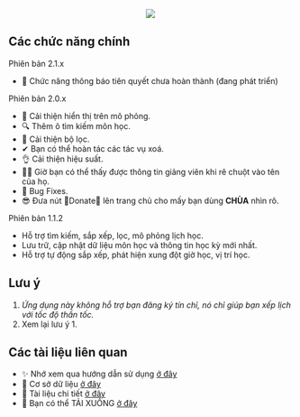 <p align="center">
<img src="https://raw.githubusercontent.com/toky0s/cs4rsa_core/main/cs4rsa_core/Images/background.png"></img>
</p>

## Các chức năng chính
Phiên bản 2.1.x
- 🔮 Chức năng thông báo tiên quyết chưa hoàn thành (đang phát triển)


Phiên bản 2.0.x
- 🏫 Cải thiện hiển thị trên mô phỏng.
- 🔍 Thêm ô tìm kiếm môn học.
- 🧪 Cải thiện bộ lọc.
- ✔ Bạn có thể hoàn tác các tác vụ xoá.
- 👌 Cải thiện hiệu suất.
- 👩‍🏫 Giờ bạn có thể thấy được thông tin giảng viên khi rê chuột vào tên của họ.
- 🐛 Bug Fixes.
- 😎 Đưa nút 🎁Donate🎁 lên trang chủ cho mấy bạn dùng **CHÙA** nhìn rõ.

Phiên bản 1.1.2
- Hỗ trợ tìm kiếm, sắp xếp, lọc, mô phỏng lịch học.
- Lưu trữ, cập nhật dữ liệu môn học và thông tin học kỳ mới nhất.
- Hỗ trợ tự động sắp xếp, phát hiện xung đột giờ học, vị trí học.

## Lưu ý
1. *Ứng dụng này không hỗ trợ bạn đăng ký tín chỉ, nó chỉ giúp bạn xếp lịch với tốc độ thần tốc.*
2. Xem lại lưu ý 1.

## Các tài liệu liên quan
- ✨ Nhớ xem qua hướng dẫn sử dụng [ở đây](https://toky0s.github.io/cs4rsa_core/)
- 🍗 Cơ sở dữ liệu [ở đây](https://dbdiagram.io/d/6155a57d825b5b01461a9d75)
- 📃 Tài liệu chi tiết [ở đây](https://drive.google.com/drive/folders/152TG-3yCybnFQmQvysOgMIlQdc7U5cnO?usp=sharing)
- 🍠 Bạn có thể TẢI XUỐNG [ở đây](https://drive.google.com/drive/folders/1mtnhC8AmVsPO0KnyOueQRbvcyHVnMzxO?usp=sharing)
